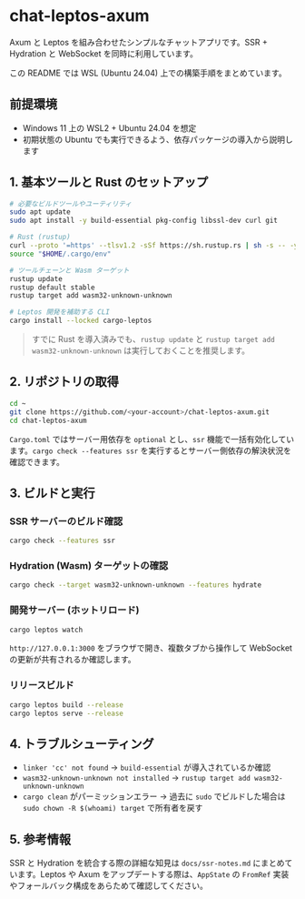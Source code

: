 ﻿# chat-leptos-axum

Axum と Leptos を組み合わせたシンプルなチャットアプリです。SSR + Hydration と WebSocket を同時に利用しています。

この README では WSL (Ubuntu 24.04) 上での構築手順をまとめています。

## 前提環境
- Windows 11 上の WSL2 + Ubuntu 24.04 を想定
- 初期状態の Ubuntu でも実行できるよう、依存パッケージの導入から説明します

## 1. 基本ツールと Rust のセットアップ
```bash
# 必要なビルドツールやユーティリティ
sudo apt update
sudo apt install -y build-essential pkg-config libssl-dev curl git

# Rust (rustup)
curl --proto '=https' --tlsv1.2 -sSf https://sh.rustup.rs | sh -s -- -y
source "$HOME/.cargo/env"

# ツールチェーンと Wasm ターゲット
rustup update
rustup default stable
rustup target add wasm32-unknown-unknown

# Leptos 開発を補助する CLI
cargo install --locked cargo-leptos
```

> すでに Rust を導入済みでも、`rustup update` と `rustup target add wasm32-unknown-unknown` は実行しておくことを推奨します。

## 2. リポジトリの取得
```bash
cd ~
git clone https://github.com/<your-account>/chat-leptos-axum.git
cd chat-leptos-axum
```

`Cargo.toml` ではサーバー用依存を `optional` とし、`ssr` 機能で一括有効化しています。`cargo check --features ssr` を実行するとサーバー側依存の解決状況を確認できます。

## 3. ビルドと実行
### SSR サーバーのビルド確認
```bash
cargo check --features ssr
```

### Hydration (Wasm) ターゲットの確認
```bash
cargo check --target wasm32-unknown-unknown --features hydrate
```

### 開発サーバー (ホットリロード)
```bash
cargo leptos watch
```
`http://127.0.0.1:3000` をブラウザで開き、複数タブから操作して WebSocket の更新が共有されるか確認します。

### リリースビルド
```bash
cargo leptos build --release
cargo leptos serve --release
```

## 4. トラブルシューティング
- `linker 'cc' not found` → `build-essential` が導入されているか確認
- `wasm32-unknown-unknown not installed` → `rustup target add wasm32-unknown-unknown`
- `cargo clean` がパーミッションエラー → 過去に `sudo` でビルドした場合は `sudo chown -R $(whoami) target` で所有者を戻す

## 5. 参考情報
SSR と Hydration を統合する際の詳細な知見は `docs/ssr-notes.md` にまとめています。Leptos や Axum をアップデートする際は、`AppState` の `FromRef` 実装やフォールバック構成をあらためて確認してください。
